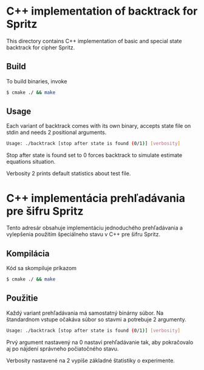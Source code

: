 # C++ implementation of backtrack for Spritz
This directory contains C++ implementation of basic and special state backtrack for cipher Spritz. 

## Build
To build binaries, invoke

```bash
$ cmake ./ && make
```

## Usage
Each variant of backtrack comes with its own binary, accepts state file on stdin and needs 2 positional arguments.

```bash
Usage: ./backtrack [stop after state is found (0/1)] [verbosity]
```

Stop after state is found set to 0 forces backtrack to simulate estimate equations situation.

Verbosity 2 prints default statistics about test file.

# C++ implementácia prehľadávania pre šifru Spritz
Tento adresár obsahuje implementáciu jednoduchého prehľadávania a vylepšenia použitím špeciálneho stavu v C++ pre šifru Spritz.

## Kompilácia
Kód sa skompiluje príkazom

```bash
$ cmake ./ && make
```

## Použitie
Každý variant prehľadávania má samostatný binárny súbor. Na štandardnom vstupe očakáva súbor so stavmi a potrebuje 2 argumenty.

```bash
Usage: ./backtrack [stop after state is found (0/1)] [verbosity]
```

Prvý argument nastavený na 0 nastaví prehľadávanie tak, aby pokračovalo aj po nájdení správneho počiatočného stavu.

Verbosity nastavené na 2 vypíše základné štatistiky o experimente.
